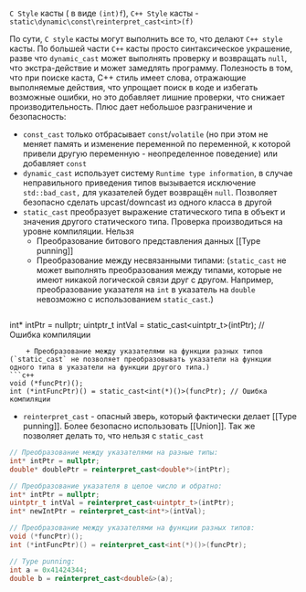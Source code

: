 `C Style` касты ( в виде `(int)f`), `C++ Style` касты - `static\dynamic\const\reinterpret_cast<int>(f)`

По сути, `C style` касты могут выполнить все то, что делают `C++ style` касты. По большей части `C++` касты просто синтаксическое украшение, разве что `dynamic_cast` может выполнять проверку и возвращать `null`, что экстра-действие и может замедлять программу. 
Полезность в том, что при поиске каста, C++ стиль имеет слова, отражающие выполняемые действия, что упрощает поиск в коде и избегать возможные ошибки, но это добавляет лишние проверки, что снижает производительность. Плюс дает небольшое разграничение и безопасность:
+ `const_cast` только отбрасывает  `const`/`volatile` (но при этом не меняет память и изменение переменной по переменной, к которой привели другую переменную - неопределенное поведение)  или добавляет `const` 
+ `dynamic_cast` использует систему `Runtime type information`, в случае неправильного приведения типов вызывается исключение `std::bad_cast,` для указателей будет возвращён `null`. Позволяет безопасно сделать upcast/downcast из одного класса в другой
+ `static_cast` преобразует выражение статического типа в объект и значения другого статического типа. Проверка производиться на уровне компиляции. Нельзя
	+  Преобразование битового представления данных [[Type punning]]
	+  Преобразование между несвязанными типами: (`static_cast` не может выполнять преобразования между типами, которые не имеют никакой логической связи друг с другом. Например, преобразование указателя на `int` в указатель на `double` невозможно с использованием `static_cast`.)
	```c++
int* intPtr = nullptr;
uintptr_t intVal = static_cast<uintptr_t>(intPtr); // Ошибка компиляции
```
	+ Преобразование между указателями на функции разных типов (`static_cast` не позволяет преобразовывать указатели на функции одного типа в указатели на функции другого типа.)
```c++
void (*funcPtr)();
int (*intFuncPtr)() = static_cast<int(*)()>(funcPtr); // Ошибка компиляции
```

+ `reinterpret_cast` - опасный зверь, который фактически делает [[Type punning]]. Более безопасно использовать [[Union]]. Так же позволяет делать то, что нельзя с `static_cast`
```c++
// Преобразование между указателями на разные типы:
int* intPtr = nullptr;
double* doublePtr = reinterpret_cast<double*>(intPtr);

// Преобразование указателя в целое число и обратно:
int* intPtr = nullptr;
uintptr_t intVal = reinterpret_cast<uintptr_t>(intPtr);
int* newIntPtr = reinterpret_cast<int*>(intVal);

// Преобразование между указателями на функции разных типов:
void (*funcPtr)();
int (*intFuncPtr)() = reinterpret_cast<int(*)()>(funcPtr);

// Type punning:
int a = 0x41424344;
double b = reinterpret_cast<double&>(a);

```
